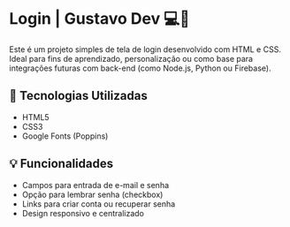 # Login | Gustavo Dev 💻🔐

Este é um projeto simples de tela de login desenvolvido com HTML e CSS. Ideal para fins de aprendizado, personalização ou como base para integrações futuras com back-end (como Node.js, Python ou Firebase).

## 🚀 Tecnologias Utilizadas

- HTML5
- CSS3
- Google Fonts (Poppins)

## 💡 Funcionalidades

- Campos para entrada de e-mail e senha
- Opção para lembrar senha (checkbox)
- Links para criar conta ou recuperar senha
- Design responsivo e centralizado


